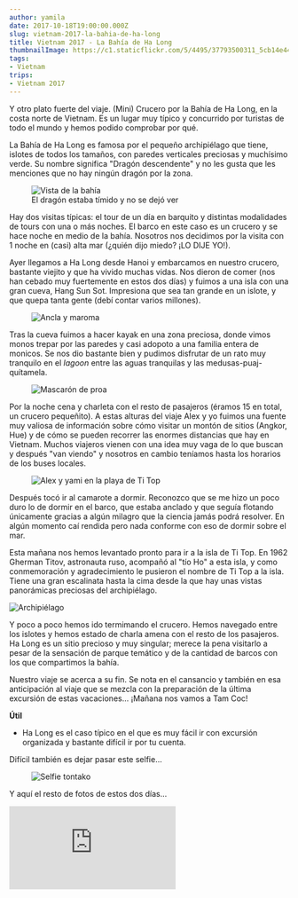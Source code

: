 ```yaml
---
author: yamila
date: 2017-10-18T19:00:00.000Z
slug: vietnam-2017-la-bahia-de-ha-long
title: Vietnam 2017 - La Bahía de Ha Long
thumbnailImage: https://c1.staticflickr.com/5/4495/37793500311_5cb14e4482_b.jpg
tags:
- Vietnam
trips:
- Vietnam 2017
---
```


Y otro plato fuerte del viaje. (Mini) Crucero por la Bahía de Ha Long, en la costa norte de Vietnam. Es un lugar muy típico y concurrido por turistas de todo el mundo y hemos podido comprobar por qué.

<!--more-->

La Bahía de Ha Long es famosa por el pequeño archipiélago que tiene, islotes de todos los tamaños, con paredes verticales preciosas y muchísimo verde. Su nombre significa "Dragón descendente" y no les gusta que les menciones que no hay ningún dragón por la zona.

<figure>
<img src="https://farm5.staticflickr.com/4495/37535245930_149ff902d0_c.jpg" alt="Vista de la bahía" />
<figcaption>El dragón estaba tímido y no se dejó ver</figcaption>
</figure>

Hay dos visitas típicas: el tour de un día en barquito y distintas modalidades de tours con una o más noches. El barco en este caso es un crucero y se hace noche en medio de la bahía. Nosotros nos decidimos por la visita con 1 noche en (casi) alta mar (¿quién dijo miedo? ¡LO DIJE YO!).

Ayer llegamos a Ha Long desde Hanoi y embarcamos en nuestro crucero, bastante viejito y que ha vivido muchas vidas. Nos dieron de comer (nos han cebado muy fuertemente en estos dos días) y fuimos a una isla con una gran cueva, Hang Sun Sot. Impresiona que sea tan grande en un islote, y que quepa tanta gente (debí contar varios millones).

<figure>
<img src="https://farm5.staticflickr.com/4454/37744856656_e79306a312_c.jpg" alt="Ancla y maroma" />
</figure>

Tras la cueva fuimos a hacer kayak en una zona preciosa, donde vimos monos trepar por las paredes y casi adopoto a una familia entera de monicos. Se nos dio bastante bien y pudimos disfrutar de un rato muy tranquilo en el <em>lagoon</em> entre las aguas tranquilas y las medusas-puaj-quítamela.

<figure>
<img src="https://farm5.staticflickr.com/4476/37535268990_d05306dc11_c.jpg" alt="Mascarón de proa" />
</figure>

Por la noche cena y charleta con el resto de pasajeros (éramos 15 en total, un crucero pequeñito). A estas alturas del viaje Alex y yo fuimos una fuente muy valiosa de información sobre cómo visitar un montón de sitios (Angkor, Hue) y de cómo se pueden recorrer las enormes distancias que hay en Vietnam. Muchos viajeros vienen con una idea muy vaga de lo que buscan y después "van viendo" y nosotros en cambio teníamos hasta los horarios de los buses locales.

<figure>
<img src="https://farm5.staticflickr.com/4463/37084138504_9230c780fa_c.jpg" alt="Alex y yami en la playa de Ti Top" />
</figure>

Después tocó ir al camarote a dormir. Reconozco que se me hizo un poco duro lo de dormir en el barco, que estaba anclado y que seguía flotando únicamente gracias a algún milagro que la ciencia jamás podrá resolver. En algún momento caí rendida pero nada conforme con eso de dormir sobre el mar.

Esta mañana nos hemos levantado pronto para ir a la isla de Ti Top. En 1962 Gherman Titov, astronauta ruso, acompañó al "tío Ho" a esta isla, y como conmemoración y agradecimiento le pusieron el nombre de Ti Top a la isla. Tiene una gran escalinata hasta la cima desde la que hay unas vistas panorámicas preciosas del archipiélago.

![Archipiélago](https://c1.staticflickr.com/5/4464/37848258811_3e05fa3aab_o.jpg#full)

Y poco a poco hemos ido termimando el crucero. Hemos navegado entre los islotes y hemos estado de charla amena con el resto de los pasajeros. Ha Long es un sitio precioso y muy singular; merece la pena visitarlo a pesar de la sensación de parque temático y de la cantidad de barcos con los que compartimos la bahía.

Nuestro viaje se acerca a su fin. Se nota en el cansancio y también en esa anticipación al viaje que se mezcla con la preparación de la última excursión de estas vacaciones... ¡Mañana nos vamos a Tam Coc!

<strong>Útil</strong>

- Ha Long es el caso típico en el que es muy fácil ir con excursión organizada y bastante difícil ir por tu cuenta.

Difícil también es dejar pasar este selfie...

<figure>
<img src="https://farm5.staticflickr.com/4488/23940653508_26e03aa462_c.jpg" alt="Selfie tontako" />
</figure>

Y aquí el resto de fotos de estos dos días...

<div class='embed-container'><iframe src='https://www.flickr.com/photos/125687915@N08/sets/72157687517861370//player' frameborder='0' allowfullscreen webkitallowfullscreen mozallowfullscreen oallowfullscreen msallowfullscreen></iframe></div>
